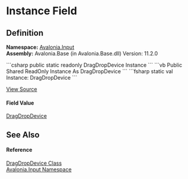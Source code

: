 # Instance Field




## Definition
**Namespace:** <a href="N_Avalonia_Input">Avalonia.Input</a>  
**Assembly:** Avalonia.Base (in Avalonia.Base.dll) Version: 11.2.0

<Tabs groupId="api-code-preview">
<TabItem value="csharp" label="C#">
```csharp
public static readonly DragDropDevice Instance
```
</TabItem>
<TabItem value="vb" label="VB">
```vb
Public Shared ReadOnly Instance As DragDropDevice
```
</TabItem>
<TabItem value="fsharp" label="F#">
```fsharp
static val Instance: DragDropDevice
```
</TabItem>
</Tabs>



<a href="https://github.com/AvaloniaUI/Avalonia/tree/master/src/Avalonia.Base/Input/DragDropDevice.cs" title="View the source code">View Source</a>



#### Field Value
<a href="T_Avalonia_Input_DragDropDevice">DragDropDevice</a>

## See Also


#### Reference
<a href="T_Avalonia_Input_DragDropDevice">DragDropDevice Class</a>  
<a href="N_Avalonia_Input">Avalonia.Input Namespace</a>  

